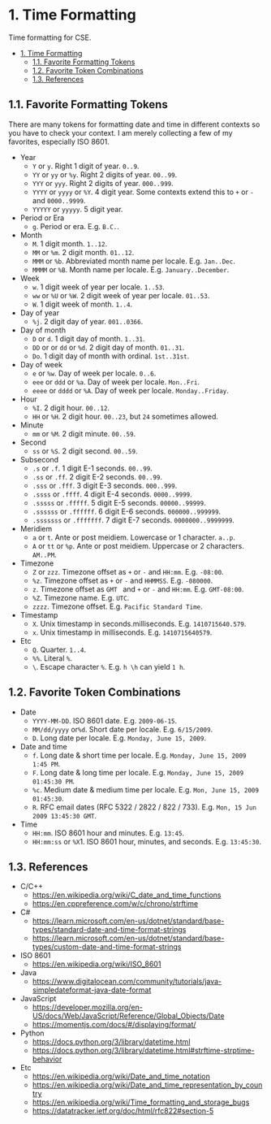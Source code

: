 # 1. Time Formatting

Time formatting for CSE.

- [1. Time Formatting](#1-time-formatting)
  - [1.1. Favorite Formatting Tokens](#11-favorite-formatting-tokens)
  - [1.2. Favorite Token Combinations](#12-favorite-token-combinations)
  - [1.3. References](#13-references)

## 1.1. Favorite Formatting Tokens

There are many tokens for formatting date and time in different contexts so you have to check your context. I am merely collecting a few of my favorites, especially ISO 8601.

- Year
  - `Y` or `y`. Right 1 digit of year. `0..9`.
  - `YY` or `yy` or `%y`. Right 2 digits of year. `00..99`.
  - `YYY` or `yyy`. Right 2 digits of year. `000..999`.
  - `YYYY` or `yyyy` or `%Y`. 4 digit year. Some contexts extend this to `+` or `-` and `0000..9999`.
  - `YYYYY` or `yyyyy`. 5 digit year.
- Period or Era
  - `g`. Period or era. E.g. `B.C.`.
- Month
  - `M`. 1 digit month. `1..12`.
  - `MM` or `%m`. 2 digit month. `01..12`.
  - `MMM` or `%b`. Abbreviated month name per locale. E.g. `Jan..Dec`.
  - `MMMM` or `%B`. Month name per locale. E.g. `January..December`.
- Week
  - `w`. 1 digit week of year per locale. `1..53`.
  - `ww` or `%U` or `%W`. 2 digit week of year per locale. `01..53`.
  - `W`. 1 digit week of month. `1..4`.
- Day of year
  - `%j`. 2 digit day of year. `001..0366`.
- Day of month
  - `D` or `d`. 1 digit day of month. `1..31`.
  - `DD` or or `dd` or `%d`. 2 digit day of month. `01..31`.
  - `Do`. 1 digit day of month with ordinal. `1st..31st`.
- Day of week
  - `e` or `%w`. Day of week per locale. `0..6`.
  - `eee` or `ddd` or `%a`. Day of week per locale. `Mon..Fri`.
  - `eeee` or `dddd` or `%A`. Day of week per locale. `Monday..Friday`.
- Hour
  - `%I`. 2 digit hour. `00..12`.
  - `HH` or `%H`. 2 digit hour. `00..23`, but `24` sometimes allowed.
- Minute
  - `mm` or `%M`. 2 digit minute. `00..59`.
- Second
  - `ss` or `%S`. 2 digit second. `00..59`.
- Subsecond
  - `.s` or `.f`. 1 digit E-1 seconds. `00..99`.
  - `.ss` or `.ff`. 2 digit E-2 seconds. `00..99`.
  - `.sss` or `.fff`. 3 digit E-3 seconds. `000..999`.
  - `.ssss` or `.ffff`. 4 digit E-4 seconds. `0000..9999`.
  - `.sssss` or `.fffff`. 5 digit E-5 seconds. `00000..99999`.
  - `.ssssss` or `.ffffff`. 6 digit E-6 seconds. `000000..999999`.
  - `.sssssss` or `.fffffff`. 7 digit E-7 seconds. `0000000..9999999`.
- Meridiem
  - `a` or `t`. Ante or post meidiem. Lowercase or 1 character. `a..p`.
  - `A` or `tt` or `%p`. Ante or post meidiem. Uppercase or 2 characters. `AM..PM`.
- Timezone
  - `Z` or `zzz`. Timezone offset as `+` or `-` and `HH:mm`. E.g. `-08:00`.
  - `%z`. Timezone offset as `+` or `-` and `HHMMSS`. E.g. `-080000`.
  - `z`. Timezone offset as `GMT ` and `+` or `-` and `HH:mm`. E.g. `GMT-08:00`.
  - `%Z`. Timezone name. E.g. `UTC`.
  - `zzzz`. Timezone offset. E.g. `Pacific Standard Time`.
- Timestamp
  - `X`. Unix timestamp in seconds.milliseconds. E.g. `1410715640.579`.
  - `x`. Unix timestamp in milliseconds. E.g. `1410715640579`.
- Etc
  - `Q`. Quarter. `1..4`.
  - `%%`. Literal `%`.
  - `\`. Escape character `%`. E.g. `h \h` can yield `1 h`.

## 1.2. Favorite Token Combinations

- Date
  - `YYYY-MM-DD`. ISO 8601 date. E.g. `2009-06-15`.
  - `MM/dd/yyyy` or`%d`. Short date per locale. E.g. `6/15/2009`.
  - `D`. Long date per locale. E.g. `Monday, June 15, 2009`.
- Date and time
  - `f`. Long date & short time per locale. E.g. `Monday, June 15, 2009 1:45 PM`.
  - `F`. Long date & long time per locale. E.g. `Monday, June 15, 2009 01:45:30 PM`.
  - `%c`. Medium date & medium time per locale. E.g. `Mon, June 15, 2009 01:45:30`.
  - `R`. RFC email dates (RFC 5322 / 2822 / 822 / 733). E.g. `Mon, 15 Jun 2009 13:45:30 GMT`.
- Time
  - `HH:mm`. ISO 8601 hour and minutes. E.g. `13:45`.
  - `HH:mm:ss` or `%X`1. ISO 8601 hour, minutes, and seconds. E.g. `13:45:30`.

## 1.3. References

- C/C++
  - https://en.wikipedia.org/wiki/C_date_and_time_functions
  - https://en.cppreference.com/w/c/chrono/strftime
- C#
  - https://learn.microsoft.com/en-us/dotnet/standard/base-types/standard-date-and-time-format-strings
  - https://learn.microsoft.com/en-us/dotnet/standard/base-types/custom-date-and-time-format-strings
- ISO 8601
  - https://en.wikipedia.org/wiki/ISO_8601
- Java
  - https://www.digitalocean.com/community/tutorials/java-simpledateformat-java-date-format
- JavaScript
  - https://developer.mozilla.org/en-US/docs/Web/JavaScript/Reference/Global_Objects/Date
  - https://momentjs.com/docs/#/displaying/format/
- Python
  - https://docs.python.org/3/library/datetime.html
  - https://docs.python.org/3/library/datetime.html#strftime-strptime-behavior
- Etc
  - https://en.wikipedia.org/wiki/Date_and_time_notation
  - https://en.wikipedia.org/wiki/Date_and_time_representation_by_country
  - https://en.wikipedia.org/wiki/Time_formatting_and_storage_bugs
  - https://datatracker.ietf.org/doc/html/rfc822#section-5
